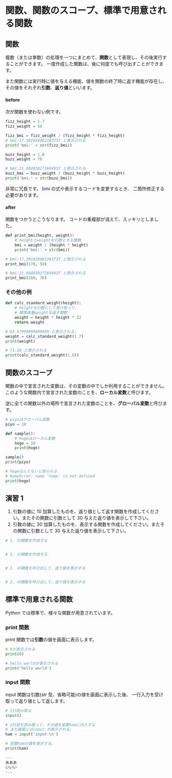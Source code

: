 # 関数、関数のスコープ、標準で用意される関数

## 関数

複数（または単数）の処理を一つにまとめて、**関数**として表現し、その後実行することができます。
一度作成した関数は、後に何度でも呼び出すことができます。

また関数には実行時に値を与える機能、値を関数の終了時に返す機能が存在し、
その値をそれぞれ**引数**、**返り値**といいます。

#### before

次が関数を使わない例です。

```py
fizz_height = 1.7
fizz_weight = 50

fizz_bmi = fizz_weight / (fizz_height * fizz_height)
# bmi:17.301038062283737 と表示される
print('bmi:' + str(fizz_bmi))

buzz_height = 1.8
buzz_weight = 70

# bmi:21.604938271604937 と表示される
buzz_bmi = buzz_weight / (buzz_height * buzz_height)
print('bmi:' + str(buzz_bmi))
```

非常に冗長です。
bmi の式や表示するコードを変更するとき、
二箇所修正する必要があります。

#### after

関数をつかうとこうなります。
コードの重複部が消えて、スッキリとしました。

```py
def print_bmi(height, weight):
    # heightとweightを引数とする関数
    bmi = weight / (height * height)
    print('bmi:' + str(bmi))

# bmi:17.301038062283737 と表示される
print_bmi(170, 50)

# bmi:21.604938271604937 と表示される
print_bmi(180, 70)
```

### その他の例

```py
def calc_standard_weight(height):
    # heightを引数として受け取って、
    # 標準体重weightを返す関数
    weight = height * height * 22
    return weight

# 63.57999999999999 と表示される。
weight = calc_standard_weight(1.7)
print(weight)

# 71.28 と表示される
print(calc_standard_weight(1.8))
```

## 関数のスコープ

関数の中で宣言された変数は、その変数の中でしか利用することができません。
このような関数内で宣言された変数のことを、**ローカル変数**と呼びます。

逆に全ての関数以外の場所で宣言された変数のことを、**グローバル変数**と呼びます。

```py
# piyoはグローバル変数
piyo = 10

def sample():
    # hogeはローカル変数
    hoge = 10
    print(hoge)

sample()
print(piyo)

# hogeなんてないと怒られる
# NameError: name 'hoge' is not defined
print(hoge)
```

## 演習 1

1. 引数の値に 10 加算したものを、返り値として返す関数を作成してください。またその関数に引数として 30 与えた返り値を表示して下さい。
2. 引数の値に 30 加算したものを、表示する関数を作成してください。またその関数に引数として 30 与えた返り値を表示して下さい。

```py
# 1. の関数を作成する


# 2. の関数を作成する


# 1. の関数を呼び出して、返り値を表示する


# 2. の関数を呼び出して、返り値を表示する


```

## 標準で用意される関数

Python では標準で、様々な関数が用意されています。

### print 関数

print 関数では**引数**の値を画面に表示します。

```py
# 0が表示される
print(0)

# hello worldが表示される
print('hello world')
```

### input 関数

input 関数は引数(str 型、省略可能)の値を画面に表示した後、
一行入力を受け取って返り値として返します。

```py
# 1行読み取る
input()

# 2行目を読み取って、その値を変数hamに代入する
# また画面にはinput:が表示される。
ham = input('input:\n')

# 変数hamの値を表示する。
print(ham)

---
あああ
いいい
---
```
